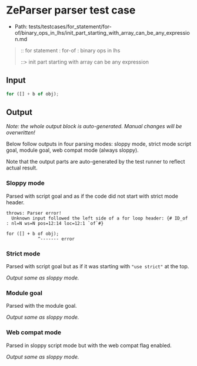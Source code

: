 # ZeParser parser test case

- Path: tests/testcases/for_statement/for-of/binary_ops_in_lhs/init_part_starting_with_array_can_be_any_expression.md

> :: for statement : for-of : binary ops in lhs
>
> ::> init part starting with array can be any expression

## Input

`````js
for ([] + b of obj);
`````

## Output

_Note: the whole output block is auto-generated. Manual changes will be overwritten!_

Below follow outputs in four parsing modes: sloppy mode, strict mode script goal, module goal, web compat mode (always sloppy).

Note that the output parts are auto-generated by the test runner to reflect actual result.

### Sloppy mode

Parsed with script goal and as if the code did not start with strict mode header.

`````
throws: Parser error!
  Unknown input followed the left side of a for loop header: {# ID_of : nl=N ws=N pos=12:14 loc=12:1 `of`#}

for ([] + b of obj);
            ^------- error
`````

### Strict mode

Parsed with script goal but as if it was starting with `"use strict"` at the top.

_Output same as sloppy mode._

### Module goal

Parsed with the module goal.

_Output same as sloppy mode._

### Web compat mode

Parsed in sloppy script mode but with the web compat flag enabled.

_Output same as sloppy mode._
